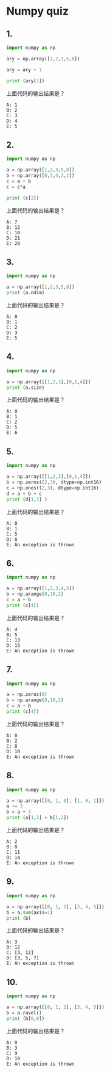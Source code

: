 # Numpy quiz


## 1.

```python
import numpy as np

ary = np.array([1,2,3,5,8])

ary = ary + 1

print (ary[1])
```

上面代码的输出结果是？

```text
A: 1
B: 2
C: 3
D: 4
E: 5
```


## 2.

```python
import numpy as np

a = np.array([1,2,3,5,8])
b = np.array([0,3,4,2,1])
c = a + b
c = c*a

print (c[2])
```

上面代码的输出结果是？

```text
A: 7
B: 12
C: 10
D: 21
E: 28
```

## 3.

```python
import numpy as np

a = np.array([1,2,3,5,8])
print (a.ndim)
```

上面代码的输出结果是？

```text
A: 0
B: 1
C: 2
D: 3
E: 5
```

## 4.

```python
import numpy as np

a = np.array([[1,2,3],[0,1,4]])
print (a.size)
```

上面代码的输出结果是？

```text
A: 0
B: 1
C: 2
D: 5
E: 6
```

## 5.

```python
import numpy as np

a = np.array([[1,2,3],[0,1,4]])
b = np.zeros((2,3), dtype=np.int16)
c = np.ones((2,3), dtype=np.int16)
d = a + b + c
print (d[1,2] )
```

上面代码的输出结果是？

```text
A: 0
B: 1
C: 5
D: 8
E: An exception is thrown
```

## 6.

```python
import numpy as np

a = np.array([1,2,3,4,5])
b = np.arange(0,10,2)
c = a + b
print (c[4])
```

上面代码的输出结果是？

```text
A: 4
B: 5
C: 13
D: 15
E: An exception is thrown
```

## 7.

```python
import numpy as np

a = np.zeros(6)
b = np.arange(0,10,2)
c = a + b
print (c[4])
```

上面代码的输出结果是？

```text
A: 0
B: 2
C: 8
D: 10
E: An exception is thrown
```

## 8.

```python
import numpy as np

a = np.array([[0, 1, 0], [1, 0, 1]])
a += 3
b = a + 3
print (a[1,2] + b[1,2])
```

上面代码的输出结果是？

```text
A: 2
B: 8
C: 11
D: 14
E: An exception is thrown
```

## 9.

```python
import numpy as np

a = np.array([[0, 1, 2], [3, 4, 5]])
b = a.sum(axis=1)
print (b)
```

上面代码的输出结果是？

```text
A: 3
B: 12
C: [3, 12]
D: [3, 5, 7]
E: An exception is thrown
```

## 10.

```python
import numpy as np

a = np.array([[0, 1, 2], [3, 4, 5]])
b = a.ravel()
print (b[0,0])
```

上面代码的输出结果是？

```text
A: 0
B: 3
C: 9
D: 10
E: An exception is thrown
```
